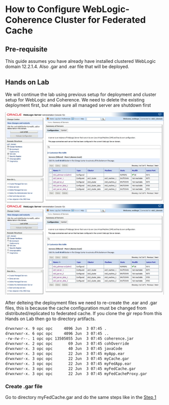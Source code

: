 # How to Configure WebLogic-Coherence Cluster for Federated Cache

## Pre-requisite

This guide assumes you have already have installed clustered WebLogic domain 12.2.1.4. Also .gar and .ear file that will be deployed.

## Hands on Lab

We will continue the lab using previous setup for deployment and cluster setup for WebLogic and Coherence. We need to delete the existing deployment first, but make sure all managed server are shutdown first

![alt text](images/CohFed01.jpg)
![alt text](images/CohFed01.jpg)

After delteing the deployment files we need to re-create the .ear and .gar files, this is because the cache configuration must be changed from distributed/replicated to federated cache. If you clone the gir repo from this Hands on Lab then go to directory artifacts.
```
drwxrwxr-x. 9 opc opc     4096 Jun  3 07:45 .
drwxrwxr-x. 6 opc opc     4096 Jun  3 07:45 ..
-rw-rw-r--. 1 opc opc 13505055 Jun  3 07:45 coherence.jar
drwxrwxr-x. 2 opc opc       69 Jun  3 07:45 cohOverride
drwxrwxr-x. 3 opc opc       40 Jun  3 07:45 javaCode
drwxrwxr-x. 3 opc opc       22 Jun  3 07:45 myApp.ear
drwxrwxr-x. 3 opc opc       22 Jun  3 07:45 myCache.gar
drwxrwxr-x. 3 opc opc       22 Jun  3 07:45 myFedApp.ear
drwxrwxr-x. 3 opc opc       22 Jun  3 07:45 myFedCache.gar
drwxrwxr-x. 3 opc opc       22 Jun  3 07:45 myFedCacheProxy.gar
```
### Create .gar file

Go to directory myFedCache.gar and do the same steps like in the [Step 1](create.data.gar.md)
